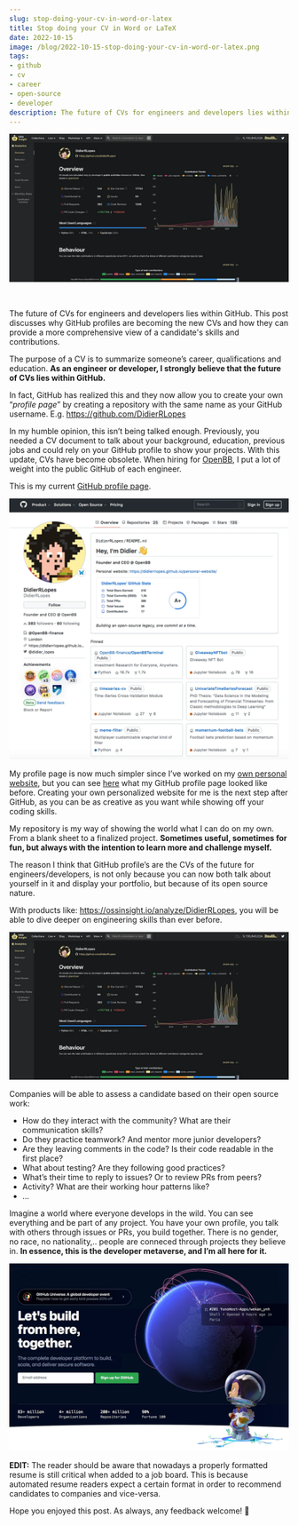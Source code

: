 ```yaml
---
slug: stop-doing-your-cv-in-word-or-latex
title: Stop doing your CV in Word or LaTeX
date: 2022-10-15
image: /blog/2022-10-15-stop-doing-your-cv-in-word-or-latex.png
tags:
- github
- cv
- career
- open-source
- developer
description: The future of CVs for engineers and developers lies within GitHub. This post discusses why GitHub profiles are becoming the new CVs and how they can provide a more comprehensive view of a candidate's skills and contributions.
---
```





<p align="center">
    <img width="600" src="/blog/2022-10-15-stop-doing-your-cv-in-word-or-latex.png"/>
</p>

<br />

The future of CVs for engineers and developers lies within GitHub. This post discusses why GitHub profiles are becoming the new CVs and how they can provide a more comprehensive view of a candidate's skills and contributions.

<!-- truncate -->

<div style={{borderTop: '1px solid #0088CC', margin: '1.5em 0'}} />

The purpose of a CV is to summarize someone’s career, qualifications and education. **As an engineer or developer, I strongly believe that the future of CVs lies within GitHub.**

In fact, GitHub has realized this and they now allow you to create your own “_profile page_” by creating a repository with the same name as your GitHub username. E.g. https://github.com/DidierRLopes

In my humble opinion, this isn’t being talked enough. Previously, you needed a CV document to talk about your background, education, previous jobs and could rely on your GitHub profile to show your projects. With this update, CVs have become obsolete. When hiring for [OpenBB](https://openbb.co/), I put a lot of weight into the public GitHub of each engineer.

This is my current [GitHub profile page](https://github.com/DidierRLopes).

![image](/blog/2022-10-15-stop-doing-your-cv-in-word-or-latex_1.png)

My profile page is now much simpler since I’ve worked on my [own personal website](https://didierrlopes.github.io/personal-website/), but you can see [here](https://github.com/DidierRLopes/DidierRLopes/tree/98c27cfb087fc8ce6986f4ea8136e76ca14f145b) what my GitHub profile page looked like before. Creating your own personalized website for me is the next step after GitHub, as you can be as creative as you want while showing off your coding skills.

My repository is my way of showing the world what I can do on my own. From a blank sheet to a finalized project. **Sometimes useful, sometimes for fun, but always with the intention to learn more and challenge myself.**

The reason I think that GitHub profile’s are the CVs of the future for engineers/developers, is not only because you can now both talk about yourself in it and display your portfolio, but because of its open source nature.

With products like: https://ossinsight.io/analyze/DidierRLopes, you will be able to dive deeper on engineering skills than ever before.

![image](/blog/2022-10-15-stop-doing-your-cv-in-word-or-latex_2.png)

Companies will be able to assess a candidate based on their open source work:

- How do they interact with the community? What are their communication skills?
- Do they practice teamwork? And mentor more junior developers?
- Are they leaving comments in the code? Is their code readable in the first place?
- What about testing? Are they following good practices?
- What’s their time to reply to issues? Or to review PRs from peers?
- Activity? What are their working hour patterns like?
- …

Imagine a world where everyone develops in the wild. You can see everything and be part of any project. You have your own profile, you talk with others through issues or PRs, you build together. There is no gender, no race, no nationality,.. people are conneced through projects they believe in. **In essence, this is the developer metaverse, and I’m all here for it.**

![image](/blog/2022-10-15-stop-doing-your-cv-in-word-or-latex_3.png)

**EDIT:** The reader should be aware that nowadays a properly formatted resume is still critical when added to a job board. This is because automated resume readers expect a certain format in order to recommend candidates to companies and vice-versa.

Hope you enjoyed this post. As always, any feedback welcome! 🙏
